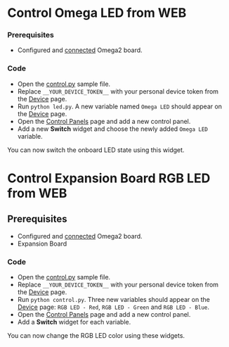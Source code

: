 # Control Omega LED from WEB

### Prerequisites

- Configured and [connected](/#connecting-a-new-device) Omega2 board.

### Code

- Open the [control.py](https://github.com/cloud4rpi/cloud4rpi-omega2-python/blob/master/control.py) sample file.
- Replace `__YOUR_DEVICE_TOKEN__` with your personal device token from the [Device](https://cloud4rpi.io/devices) page.
- Run `python led.py`. A new variable named `Omega LED` should appear on the [Device](https://cloud4rpi.io/devices) page.
- Open the [Control Panels](https://cloud4rpi.io/control-panels/) page and add a new control panel.
- Add a new **Switch** widget and choose the newly added `Omega LED` variable.

You can now switch the onboard LED state using this widget.


# Control Expansion Board RGB LED from WEB

## Prerequisites

- Configured and [connected](/#connecting-a-new-device) Omega2 board.
- Expansion Board

### Code

<!-- MERGE THE EXAMPLES !!! -->

- Open the [control.py](https://github.com/cloud4rpi/cloud4rpi-omega2-python/blob/master/control.py) sample file.
- Replace `__YOUR_DEVICE_TOKEN__` with your personal device token from the [Device](https://cloud4rpi.io/devices) page.
- Run `python control.py`. Three new variables should appear on the [Device](https://cloud4rpi.io/devices) page: `RGB LED - Red`, `RGB LED - Green` and `RGB LED - Blue`.
- Open the [Control Panels](https://cloud4rpi.io/control-panels/) page and add a new control panel.
- Add a **Switch** widget for each variable.

You can now change the RGB LED color using these widgets.
